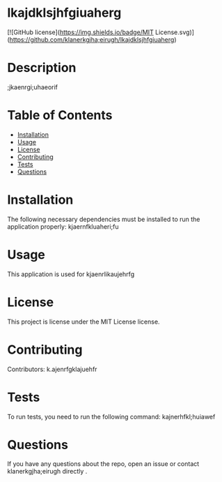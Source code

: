 # lkajdklsjhfgiuaherg
  [![GitHub license](https://img.shields.io/badge/MIT License.svg)]
  (https://github.com/klanerkgjha;eirugh/lkajdklsjhfgiuaherg)
  
  # Description
  ;jkaenrgi;uhaeorif
  
  # Table of Contents 
  * [Installation](#installation)
  * [Usage](#usage)
  * [License](#license)
  * [Contributing](#contributing)
  * [Tests](#tests)
  * [Questions](#questions)
  
  # Installation
  The following necessary dependencies must be installed to run the application properly: kjaernfkluaheri;fu
  
  # Usage
  ​This application is used for kjaenrlikaujehrfg
 
  # License
  This project is license under the MIT License license.
  
  # Contributing
  ​Contributors: k.ajenrfgklajuehfr
  
  # Tests
  To run tests, you need to run the following command: kajnerhfkl;huiawef
  
  # Questions
  If you have any questions about the repo, open an issue or contact klanerkgjha;eirugh directly .
